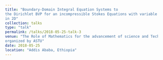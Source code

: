 ```yaml
---
title: "Boundary-Domain Integral Equation Systems to
the Dirichlet BVP for an incompressible Stokes Equations with variable viscosity
in 2D"
collection: talks
type: "talk"
permalink: /talks/2018-05-25-talk-3
venue: "The Role of Mathematics for the advancement of science and Technology
organized by ASTU"
date: 2018-05-25
location: "Addis Ababa, Ethiopia"
---
```



